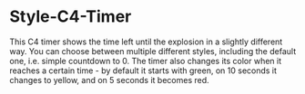 # Style-C4-Timer
This C4 timer shows the time left until the explosion in a slightly different way. You can choose between multiple different styles, including the default one, i.e. simple countdown to 0. The timer also changes its color when it reaches a certain time - by default it starts with green, on 10 seconds it changes to yellow, and on 5 seconds it becomes red.
